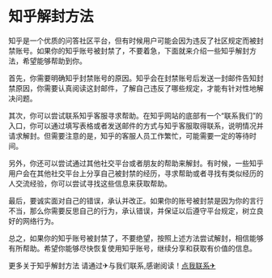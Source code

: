 # 知乎解封方法

知乎是一个优质的问答社区平台，但有时候用户可能会因为违反了社区规定而被封禁账号。如果你的知乎账号被封禁了，不要着急，下面就来介绍一些知乎解封方法，希望能够帮助到你。

首先，你需要明确知乎封禁账号的原因。知乎会在封禁账号后发送一封邮件告知封禁原因，你需要认真阅读这封邮件，了解自己违反了哪些规定，才能有针对性地解决问题。

其次，你可以尝试联系知乎客服寻求帮助。在知乎网站的底部有一个“联系我们”的入口，你可以通过填写表格或者发送邮件的方式与知乎客服取得联系，说明情况并请求解封。但需要注意的是，知乎的客服人员工作繁忙，可能需要一定的等待时间。

另外，你还可以尝试通过其他社交平台或者朋友的帮助来解封。有时候，一些知乎用户会在其他社交平台上分享自己被封禁的经历，寻求帮助或者寻找有类似经历的人交流经验，你可以尝试寻找这些信息来获取帮助。

最后，要诚实面对自己的错误，承认并改正。如果你的账号被封禁是因为你的言行不当，那么你需要反思自己的行为，承认错误，并保证以后遵守平台规定，树立良好的网络行为。

总之，如果你的知乎账号被封禁了，不要绝望，按照上述方法尝试解封，相信能够有所帮助。希望你能够尽快恢复使用知乎账号，继续分享和获取有价值的信息。

更多关于知乎解封方法 请通过✈与我们联系,感谢阅读！[点我联系✈](https://auth.k02.cc)